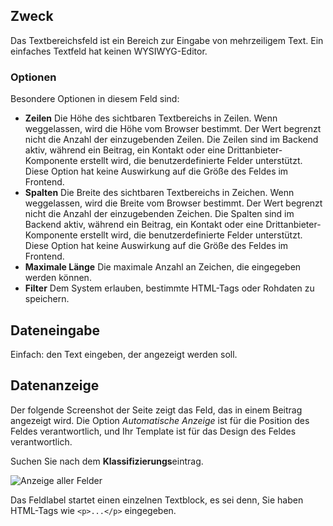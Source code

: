 <!-- Filename: J3.x:Adding_custom_fields/Textarea_Field / Display title: Textbereichsfeld -->

## Zweck

Das Textbereichsfeld ist ein Bereich zur Eingabe von mehrzeiligem Text. Ein einfaches Textfeld hat keinen WYSIWYG-Editor.

### Optionen

Besondere Optionen in diesem Feld sind:

- **Zeilen** Die Höhe des sichtbaren Textbereichs in Zeilen. Wenn weggelassen, wird die Höhe vom Browser bestimmt. Der Wert begrenzt nicht die Anzahl der einzugebenden Zeilen. Die Zeilen sind im Backend aktiv, während ein Beitrag, ein Kontakt oder eine Drittanbieter-Komponente erstellt wird, die benutzerdefinierte Felder unterstützt. Diese Option hat keine Auswirkung auf die Größe des Feldes im Frontend.
- **Spalten** Die Breite des sichtbaren Textbereichs in Zeichen. Wenn weggelassen, wird die Breite vom Browser bestimmt. Der Wert begrenzt nicht die Anzahl der einzugebenden Zeichen. Die Spalten sind im Backend aktiv, während ein Beitrag, ein Kontakt oder eine Drittanbieter-Komponente erstellt wird, die benutzerdefinierte Felder unterstützt. Diese Option hat keine Auswirkung auf die Größe des Feldes im Frontend.
- **Maximale Länge** Die maximale Anzahl an Zeichen, die eingegeben werden können.
- **Filter** Dem System erlauben, bestimmte HTML-Tags oder Rohdaten zu speichern.

## Dateneingabe

Einfach: den Text eingeben, der angezeigt werden soll.


## Datenanzeige

Der folgende Screenshot der Seite zeigt das Feld, das in einem Beitrag angezeigt wird. Die Option *Automatische Anzeige* ist für die Position des Feldes verantwortlich, und Ihr Template ist für das Design des Feldes verantwortlich.

Suchen Sie nach dem **Klassifizierungs**eintrag.

![Anzeige aller Felder](../../../en/images/fields/fields-display.png "Felderanzeige")

Das Feldlabel startet einen einzelnen Textblock, es sei denn, Sie haben HTML-Tags wie `<p>...</p>` eingegeben.

